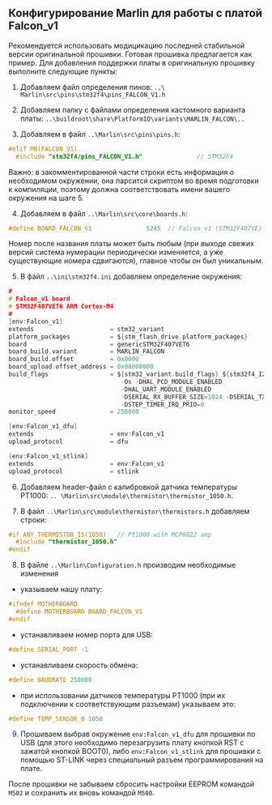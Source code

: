 ## Конфигурирование Marlin для работы с платой Falcon_v1

Рекомендуется использовать модицикацию последней стабильной версии оригинальной прошивки.
Готовая прошивка предлагается как пример. Для добавления поддержки платы
в оригинальную прошивку выполните следующие пункты:

1.	Добавляем файл определения пинов: `..\ Marlin\src\pins\stm32f4\pins_FALCON_V1.h`

2.  Добавляем папку с файлами определения кастомного варианта платы: `..\buildroot\share\PlatformIO\variants\MARLIN_FALCON\..`

3.	Добавляем в файл `..\Marlin\src\pins\pins.h`:

```C
#elif MB(FALCON_V1)
  #include "stm32f4/pins_FALCON_V1.h"               // STM32F4                              env:Falcon_v1 env:Falcon_v1_dfu env:Falcon_v1_stlink
```

Важно: в закомментированной части строки есть информация о необходимом окружении, она парсится скриптом во время подготовки 
к компиляции, поэтому должна соответствовать имени вашего окружения на шаге 5.

4.	Добавляем в файл `..\Marlin\src\core\boards.h`:

```C
#define BOARD_FALCON_V1               5245  // Falcon_v1 (STM32F407VE)
```

Номер после названия платы может быть любым (при выходе свежих версий система нумерации периодически изменяется, а уже 
существующие номера сдвигаются), главное чтобы он был уникальным.

5.	В файл `..\ini\stm32f4.ini` добавляем определение окружения:

```C
#
# Falcon_v1 board
# STM32F407VET6 ARM Cortex-M4
#
[env:Falcon_v1]
extends                     = stm32_variant
platform_packages           = ${stm_flash_drive.platform_packages}
board                       = genericSTM32F407VET6
board_build.variant         = MARLIN_FALCON
board_build.offset          = 0x0000
board_upload.offset_address = 0x08000000
build_flags                 = ${stm32_variant.build_flags} ${stm32f4_I2C1.build_flags}
                               -Os -DHAL_PCD_MODULE_ENABLED
                               -DHAL_UART_MODULE_ENABLED
                               -DSERIAL_RX_BUFFER_SIZE=1024 -DSERIAL_TX_BUFFER_SIZE=1024
                               -DSTEP_TIMER_IRQ_PRIO=0
monitor_speed               = 250000

[env:Falcon_v1_dfu]
extends                     = env:Falcon_v1
upload_protocol             = dfu

[env:Falcon_v1_stlink]
extends                     = env:Falcon_v1
upload_protocol             = stlink
```

6.  Добавляем header-файл с калибровкой датчика температуры PT1000: `.. \Marlin\src\module\thermistor\thermistor_1050.h`.

7. 	В файл `..\Marlin\src\module\thermistor\thermistors.h` добавляем строки:

```C
#if ANY_THERMISTOR_IS(1050)   // Pt1000 with MCP6022 amp
  #include "thermistor_1050.h"
#endif
```

8.	В файлe `..\Marlin\Configuration.h` производим необходимые изменения 

- указываем нашу плату:
```C
#ifndef MOTHERBOARD
  #define MOTHERBOARD BOARD_FALCON_V1
#endif
```
- устанавливаем номер порта для USB:
```C
#define SERIAL_PORT -1
```
- устанавливаем скорость обмена:
```C
#define BAUDRATE 250000
```
- при использовании датчиков температуры PT1000 (при их подключении к соответствующим разъемам)
указываем это:
```C
#define TEMP_SENSOR_0 1050
```

9.	Прошиваем выбрав окружение `env:Falcon_v1_dfu` для прошивки по USB (для этого необходимо перезагрузить плату 
кнопкой RST с зажатой кнопкой BOOT0), либо `env:Falcon_v1_stlink` для прошивки с помощью ST-LINK через специальный
разъем программирования на плате.

После прошивки не забываем сбросить настройки EEPROM командой `M502` и сохранить их вновь командой `M500`.
